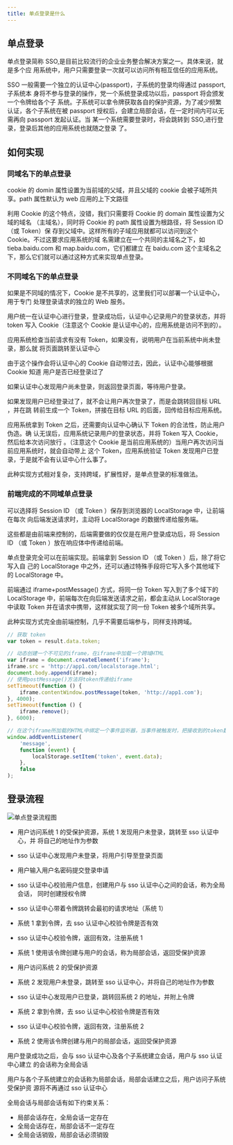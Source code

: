 ```yaml
---
title: 单点登录是什么
---
```


## 单点登录

单点登录简称 SSO,是目前比较流行的企业业务整合解决方案之一。具体来说，就是多个应
用系统中，用户只需要登录一次就可以访问所有相互信任的应用系统。

SSO 一般需要一个独立的认证中心(passport)，子系统的登录均得通过 passport,子系统本
身将不参与登录的操作，党一个系统登录成功以后，passport 将会颁发一个令牌给各个子
系统。子系统可以拿令牌获取各自的保护资源，为了减少频繁认证，各个子系统在被
passport 授权后，会建立局部会话，在一定时间内可以无需再向 passport 发起认证。当
某一个系统需要登录时，将会跳转到 SSO,进行登录，登录后其他的应用系统也就随之登录
了。

## 如何实现

### 同域名下的单点登录

cookie 的 domin 属性设置为当前域的父域，并且父域的 cookie 会被子域所共享。path
属性默认为 web 应用的上下文路径

利用 Cookie 的这个特点，没错，我们只需要将 Cookie 的 domain 属性设置为父域的域名
（主域名），同时将 Cookie 的 path 属性设置为根路径，将 Session ID（或 Token）保
存到父域中。这样所有的子域应用就都可以访问到这个 Cookie。不过这要求应用系统的域
名需建立在一个共同的主域名之下，如 tieba.baidu.com 和 map.baidu.com，它们都建立
在 baidu.com 这个主域名之下，那么它们就可以通过这种方式来实现单点登录。

### 不同域名下的单点登录

如果是不同域的情况下，Cookie 是不共享的，这里我们可以部署一个认证中心，用于专门
处理登录请求的独立的 Web 服务。

用户统一在认证中心进行登录，登录成功后，认证中心记录用户的登录状态，并将 token
写入 Cookie（注意这个 Cookie 是认证中心的，应用系统是访问不到的）。

应用系统检查当前请求有没有 Token，如果没有，说明用户在当前系统中尚未登录，那么就
将页面跳转至认证中心

由于这个操作会将认证中心的 Cookie 自动带过去，因此，认证中心能够根据 Cookie 知道
用户是否已经登录过了

如果认证中心发现用户尚未登录，则返回登录页面，等待用户登录。

如果发现用户已经登录过了，就不会让用户再次登录了，而是会跳转回目标 URL ，并在跳
转前生成一个 Token，拼接在目标 URL 的后面，回传给目标应用系统。

应用系统拿到 Token 之后，还需要向认证中心确认下 Token 的合法性，防止用户伪造。确
认无误后，应用系统记录用户的登录状态，并将 Token 写入 Cookie，然后给本次访问放行
。（注意这个 Cookie 是当前应用系统的）当用户再次访问当前应用系统时，就会自动带上
这个 Token，应用系统验证 Token 发现用户已登录，于是就不会有认证中心什么事了。

此种实现方式相对复杂，支持跨域，扩展性好，是单点登录的标准做法。

### 前端完成的不同域单点登录

可以选择将 Session ID （或 Token ）保存到浏览器的 LocalStorage 中，让前端在每次
向后端发送请求时，主动将 LocalStorage 的数据传递给服务端。

这些都是由前端来控制的，后端需要做的仅仅是在用户登录成功后，将 Session ID （或
Token ）放在响应体中传递给前端。

单点登录完全可以在前端实现。前端拿到 Session ID （或 Token ）后，除了将它写入自
己的 LocalStorage 中之外，还可以通过特殊手段将它写入多个其他域下的 LocalStorage
中。

前端通过 iframe+postMessage() 方式，将同一份 Token 写入到了多个域下的
LocalStorage 中，前端每次在向后端发送请求之前，都会主动从 LocalStorage 中读取
Token 并在请求中携带，这样就实现了同一份 Token 被多个域所共享。

此种实现方式完全由前端控制，几乎不需要后端参与，同样支持跨域。

```js
// 获取 token
var token = result.data.token;

// 动态创建一个不可见的iframe，在iframe中加载一个跨域HTML
var iframe = document.createElement('iframe');
iframe.src = 'http://app1.com/localstorage.html';
document.body.append(iframe);
// 使用postMessage()方法将token传递给iframe
setTimeout(function () {
	iframe.contentWindow.postMessage(token, 'http://app1.com');
}, 4000);
setTimeout(function () {
	iframe.remove();
}, 6000);

// 在这个iframe所加载的HTML中绑定一个事件监听器，当事件被触发时，把接收到的token数据写入localStorage
window.addEventListener(
	'message',
	function (event) {
		localStorage.setItem('token', event.data);
	},
	false
);
```

## 登录流程

![单点登录流程图](http://leexiaop.github.io/static/ibadgers/interview/http_login.png)

-   用户访问系统 1 的受保护资源，系统 1 发现用户未登录，跳转至 sso 认证中心，并
    将自己的地址作为参数

-   sso 认证中心发现用户未登录，将用户引导至登录页面

-   用户输入用户名密码提交登录申请

-   sso 认证中心校验用户信息，创建用户与 sso 认证中心之间的会话，称为全局会话，
    同时创建授权令牌

-   sso 认证中心带着令牌跳转会最初的请求地址（系统 1）

-   系统 1 拿到令牌，去 sso 认证中心校验令牌是否有效

-   sso 认证中心校验令牌，返回有效，注册系统 1

-   系统 1 使用该令牌创建与用户的会话，称为局部会话，返回受保护资源

-   用户访问系统 2 的受保护资源

-   系统 2 发现用户未登录，跳转至 sso 认证中心，并将自己的地址作为参数

-   sso 认证中心发现用户已登录，跳转回系统 2 的地址，并附上令牌

-   系统 2 拿到令牌，去 sso 认证中心校验令牌是否有效

-   sso 认证中心校验令牌，返回有效，注册系统 2

-   系统 2 使用该令牌创建与用户的局部会话，返回受保护资源

用户登录成功之后，会与 sso 认证中心及各个子系统建立会话，用户与 sso 认证中心建立
的会话称为全局会话

用户与各个子系统建立的会话称为局部会话，局部会话建立之后，用户访问子系统受保护资
源将不再通过 sso 认证中心

全局会话与局部会话有如下约束关系：

-   局部会话存在，全局会话一定存在
-   全局会话存在，局部会话不一定存在
-   全局会话销毁，局部会话必须销毁
